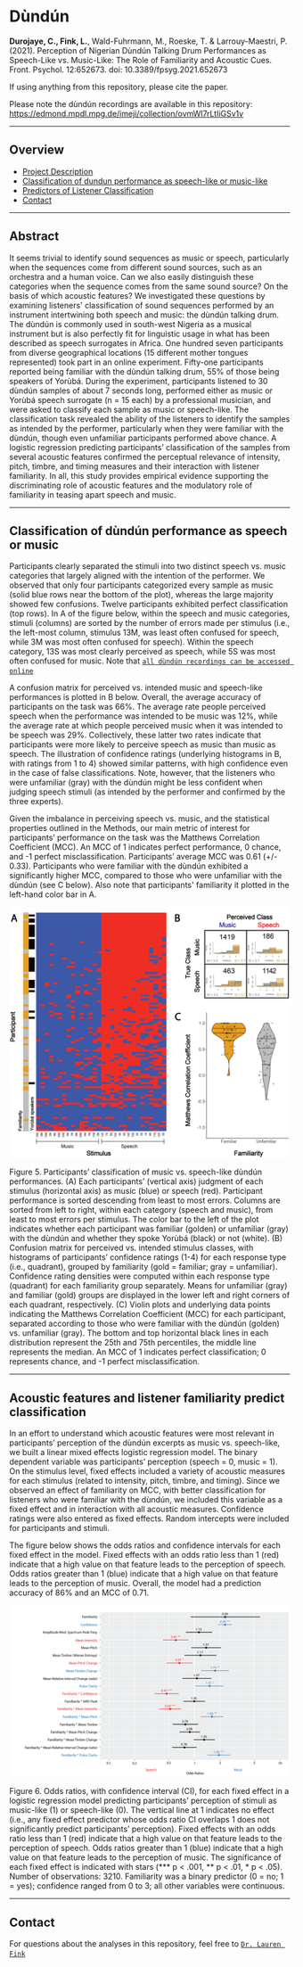 # Dùndún

**Durojaye, C., Fink, L.**, Wald-Fuhrmann, M., Roeske, T. & Larrouy-Maestri, P. (2021). Perception of Nigerian Dùndún Talking Drum Performances as Speech-Like vs. Music-Like: The Role of Familiarity and Acoustic Cues. Front. Psychol. 12:652673. doi: 10.3389/fpsyg.2021.652673

If using anything from this repository, please cite the paper.

Please note the dùndún recordings are available in this repository: https://edmond.mpdl.mpg.de/imeji/collection/ovmWl7rLtIiGSv1v


___
## Overview

- [Project Description](#Abstract)
- [Classification of dundun performance as speech-like or music-like](#Classification-of-dundun-performance-as-speech-or-music)
- [Predictors of Listener Classification](#Acoustic-features-and-listener-familiarity-predict-classification)
- [Contact](#contact)

___
## Abstract
It seems trivial to identify sound sequences as music or speech, particularly when the sequences come from different sound sources, such as an orchestra and a human voice. Can we also easily distinguish these categories when the sequence comes from the same sound source? On the basis of which acoustic features? We investigated these questions by examining listeners' classification of sound sequences performed by an instrument intertwining both speech and music: the dùndún talking drum. The dùndún is commonly used in south-west Nigeria as a musical instrument but is also perfectly fit for linguistic usage in what has been described as speech surrogates in Africa. One hundred seven participants from diverse geographical locations (15 different mother tongues represented) took part in an online experiment. Fifty-one participants reported being familiar with the dùndún talking drum, 55% of those being speakers of Yorùbá. During the experiment, participants listened to 30 dùndún samples of about 7 seconds long, performed either as music or Yorùbá speech surrogate (n = 15 each) by a professional musician, and were asked to classify each sample as music or speech-like. The classification task revealed the ability of the listeners to identify the samples as intended by the performer, particularly when they were familiar with the dùndún, though even unfamiliar participants performed above chance. A logistic regression predicting participants’ classification of the samples from several acoustic features confirmed the perceptual relevance of intensity, pitch, timbre, and timing measures and their interaction with listener familiarity. In all, this study provides empirical evidence supporting the discriminating role of acoustic features and the modulatory role of familiarity in teasing apart speech and music.



___
## Classification of dùndún performance as speech or music
Participants clearly separated the stimuli into two distinct speech vs. music categories that largely aligned with the intention of the performer. We observed that only four participants categorized every sample as music (solid blue rows near the bottom of the plot), whereas the large majority showed few confusions. Twelve participants exhibited perfect classification (top rows). In A of the figure below, within the speech and music categories, stimuli (columns) are sorted by the number of errors made per stimulus (i.e., the left-most column, stimulus 13M, was least often confused for speech, while 3M was most often confused for speech). Within the speech category, 13S was most clearly perceived as speech, while 5S was most often confused for music. Note that <a href="https://edmond.mpdl.mpg.de/imeji/collection/ovmWl7rLtIiGSv1v" target="_blank">`all dùndún recordings can be accessed online`</a>

A confusion matrix for perceived vs. intended music and speech-like performances is plotted in B below. Overall, the average accuracy of participants on the task was 66%. The average rate people perceived speech when the performance was intended to be music was 12%, while the average rate at which people perceived music when it was intended to be speech was 29%. Collectively, these latter two rates indicate that participants were more likely to perceive speech as music than music as speech. The illustration of confidence ratings (underlying histograms in B, with ratings from 1 to 4) showed similar patterns, with high confidence even in the case of false classifications. Note, however, that the listeners who were unfamiliar (gray) with the dùndún might be less confident when judging speech stimuli (as intended by the performer and confirmed by the three experts).   

Given the imbalance in perceiving speech vs. music, and the statistical properties outlined in the Methods, our main metric of interest for participants’ performance on the task was the Matthews Correlation Coefficient (MCC). An MCC of 1 indicates perfect performance, 0 chance, and -1 perfect misclassification. Participants’ average MCC was 0.61 (+/- 0.33). Participants who were familiar with the dùndún exhibited a significantly higher MCC, compared to those who were unfamiliar with the dùndún (see C below). Also note that participants' familiarity it plotted in the left-hand color bar in A. 

![image](/images/dundun_fig5_rev1.png)

Figure 5. Participants’ classification of music vs. speech-like dùndún performances. (A) Each participants’ (vertical axis) judgment of each stimulus (horizontal axis) as music (blue) or speech (red). Participant performance is sorted descending from least to most errors. Columns are sorted from left to right, within each category (speech and music), from least to most errors per stimulus. The color bar to the left of the plot indicates whether each participant was familiar (golden) or unfamiliar (gray) with the dùndún and whether they spoke Yorùbá (black) or not (white). (B) Confusion matrix for perceived vs. intended stimulus classes, with histograms of participants’ confidence ratings (1-4) for each response type (i.e., quadrant), grouped by familiarity (gold = familiar; gray = unfamiliar). Confidence rating densities were computed within each response type (quadrant) for each familiarity group separately. Means for unfamiliar (gray) and familiar (gold) groups are displayed in the lower left and right corners of each quadrant, respectively. (C) Violin plots and underlying data points indicating the Matthews Correlation Coefficient (MCC) for each participant, separated according to those who were familiar with the dùndún (golden) vs. unfamiliar (gray). The bottom and top horizontal black lines in each distribution represent the 25th and 75th percentiles, the middle line represents the median. An MCC of 1 indicates perfect classification; 0 represents chance, and -1 perfect misclassification. 

___
## Acoustic features and listener familiarity predict classification
In an effort to understand which acoustic features were most relevant in participants’ perception of the dùndún excerpts as music vs. speech-like, we built a linear mixed effects logistic regression model. The binary dependent variable was participants’ perception (speech = 0, music = 1). On the stimulus level, fixed effects included a variety of acoustic measures for each stimulus (related to intensity, pitch, timbre, and timing). Since we observed an effect of familiarity on MCC, with better classification for listeners who were familiar with the dùndún, we included this variable as a fixed effect and in interaction with all acoustic measures. Confidence ratings were also entered as fixed effects. Random intercepts were included for participants and stimuli. 

The figure below shows the odds ratios and confidence intervals for each fixed effect in the model. Fixed effects with an odds ratio less than 1 (red) indicate that a high value on that feature leads to the perception of speech. Odds ratios greater than 1 (blue) indicate that a high value on that feature leads to the perception of music. Overall, the model had a prediction accuracy of 86% and an MCC of 0.71. 

![image](/images/dundun_fig6_rev1.png)

Figure 6. Odds ratios, with confidence interval (CI), for each fixed effect in a logistic regression model predicting participants’ perception of stimuli as music-like (1) or speech-like (0). The vertical line at 1 indicates no effect (i.e., any fixed effect predictor whose odds ratio CI overlaps 1 does not significantly predict participants’ perception). Fixed effects with an odds ratio less than 1 (red) indicate that a high value on that feature leads to the perception of speech. Odds ratios greater than 1 (blue) indicate that a high value on that feature leads to the perception of music. The significance of each fixed effect is indicated with stars (*** p < .001, ** p < .01, * p < .05). Number of observations: 3210. Familiarity was a binary predictor (0 = no; 1 = yes); confidence ranged from 0 to 3; all other variables were continuous. 


___
## Contact
For questions about the analyses in this repository, feel free to <a href="https://lkfink.github.io/" target="_blank">`Dr. Lauren Fink`</a>

